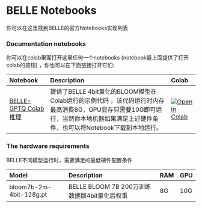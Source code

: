  
<!---
Copyright 2023 The BELLE Team. All rights reserved.

Licensed under the Apache License, Version 2.0 (the "License");
you may not use this file except in compliance with the License.
You may obtain a copy of the License at

    http://www.apache.org/licenses/LICENSE-2.0

Unless required by applicable law or agreed to in writing, software
distributed under the License is distributed on an "AS IS" BASIS,
WITHOUT WARRANTIES OR CONDITIONS OF ANY KIND, either express or implied.
See the License for the specific language governing permissions and
limitations under the License.
-->

#  BELLE Notebooks

你可以在这里找到BELLE的官方Notebooks实现列表


### Documentation notebooks
你可以在colab里面打开这里任何一个notebooks (notebook最上面提供了打开colab的按钮) ，你也可以在下面链接打开它们:

| Notebook     |      Description      |  Colab |
|:----------|:-------------|:-------------|
| [BELLE-GPTQ Colab推理](https://github.com/LianjiaTech/BELLE/blob/main/notebook/BELLE_INFER_COLAB.ipynb)  | 提供了BELLE 4bit量化的BLOOM模型在Colab运行的示例代码 ，该代码运行时内存最高消费8G，GPU显存只需要10G即可运行，当然你本地机器如果满足上述硬件条件，也可以将Notebook下载到本地运行。|[![Open in Colab](https://colab.research.google.com/assets/colab-badge.svg)](https://colab.research.google.com/github/LianjiaTech/BELLE/blob/main/notebook/BELLE_INFER_COLAB.ipynb)|


### The hardware requirements 
BELLE不同模型运行时，需要满足的最低硬件配置条件

| Model     |       Description      |     RAM      |  GPU |
|:----------|:-------------|:-------------|:-------------|
|bloom7b-2m-4bit-128g.pt | BELLE BLOOM 7B 200万训练数据版4bit量化后权重  |8G| 10G|




